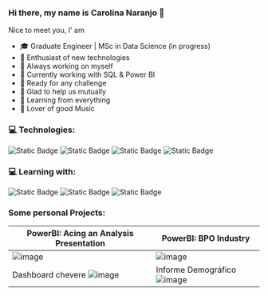 ### Hi there, my name is Carolina Naranjo 👋

<!--
**caro278ng/caro278ng** is a ✨ _special_ ✨ repository because its `README.md` (this file) appears on your GitHub profile.-->

Nice to meet you, I' am

- 🎓 Graduate Engineer | MSc in Data Science (in progress)
- 🔭 Enthusiast of new technologies
- 🌱 Always working on myself
- 🌱 Currently working with SQL & Power BI
- 🏁 Ready for any challenge
- 🤝 Glad to help us mutually
- 🔎 Learning from everything
- 🎵 Lover of good Music

### 💻 Technologies:
![Static Badge](https://img.shields.io/badge/Python-61DBFB?style=for-the-badge&logo=Python&labelColor=black&color=FFFF00)
![Static Badge](https://img.shields.io/badge/Postgresql-61DBFB?style=for-the-badge&logo=Postgresql&labelColor=silver&color=blue)
![Static Badge](https://img.shields.io/badge/Excel-61DBFB?style=for-the-badge&logo=EXCEL&labelColor=black&color=darkgreen)
![Static Badge](https://img.shields.io/badge/PowerBI-61DBFB?style=for-the-badge&logo=Powerbi&labelColor=black&color=yellow)


### 💻 Learning with:
![Static Badge](https://img.shields.io/badge/Platzi-61DBFB?style=for-the-badge&logo=Platzi&labelColor=black&color=green)
![Static Badge](https://img.shields.io/badge/Udemy-61DBFB?style=for-the-badge&logo=Udemy&labelColor=black&color=purple)
![Static Badge](https://img.shields.io/badge/Coursera-61DBFB?style=for-the-badge&logo=Coursera&labelColor=black&color=blue)






### Some personal Projects:

| PowerBI: Acing an Analysis Presentation | PowerBI: BPO Industry |
| ------------- | ------------- |
| ![image](https://github.com/caro278ng/caro278ng/assets/35504478/2d9bc8c8-bc77-4797-a567-af23a9ea43f1) | ![image](https://github.com/caro278ng/caro278ng/assets/35504478/08ce052f-ba98-4d32-8586-9c97ee0fd967) |
| Dashboard chevere  ![image](https://github.com/caro278ng/caro278ng/assets/35504478/e296cb2b-6e2a-4c7a-b243-519685575591)  | Informe Demográfico ![image](https://github.com/caro278ng/caro278ng/assets/35504478/e5984462-01ca-485b-8cf9-30368c5a7745)|









